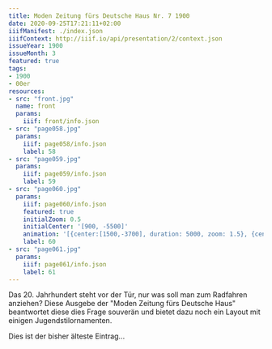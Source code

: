 ```yaml
---
title: Moden Zeitung fürs Deutsche Haus Nr. 7 1900
date: 2020-09-25T17:21:11+02:00
iiifManifest: ./index.json
iiifContext: http://iiif.io/api/presentation/2/context.json
issueYear: 1900
issueMonth: 3
featured: true
tags:
- 1900
- 00er
resources:
- src: "front.jpg"
  name: front
  params:
    iiif: front/info.json
- src: "page058.jpg"
  params:
    iiif: page058/info.json
    label: 58
- src: "page059.jpg"
  params:
    iiif: page059/info.json
    label: 59
- src: "page060.jpg"
  params:
    iiif: page060/info.json
    featured: true
    initialZoom: 0.5
    initialCenter: '[900, -5500]'
    animation: '[{center:[1500,-3700], duration: 5000, zoom: 1.5}, {center:[3000,-4500], duration: 5000, zoom: 1}, {center:[3100,-2700], duration: 3000, zoom: 2}, {center:[3200,-900], duration: 3000, zoom: 2}, {center: [900, -5500], zoom: 0.5}, {center: [900, -5500], duration: 5000}]'
    label: 60
- src: "page061.jpg"
  params:
    iiif: page061/info.json
    label: 61
---
```

Das 20. Jahrhundert steht vor der Tür, nur was soll man zum Radfahren anziehen? <!--more--> Diese Ausgebe der "Moden Zeitung fürs Deutsche Haus" beantwortet diese dies Frage souverän und bietet dazu noch ein Layout mit einigen Jugendstilornamenten.

Dies ist der bisher älteste Eintrag...
